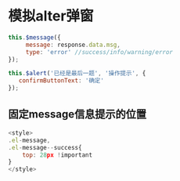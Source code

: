 # 模拟alter弹窗

```javascript
this.$message({
     message: response.data.msg,
     type: 'error' //success/info/warning/error
});
```



```javascript
this.$alert('已经是最后一题', '操作提示', {
   confirmButtonText: '确定'
});
```

## **固定message信息提示的位置**

```javascript
<style>
.el-message,
.el-message--success{
    top: 28px !important
}
</style>
```

